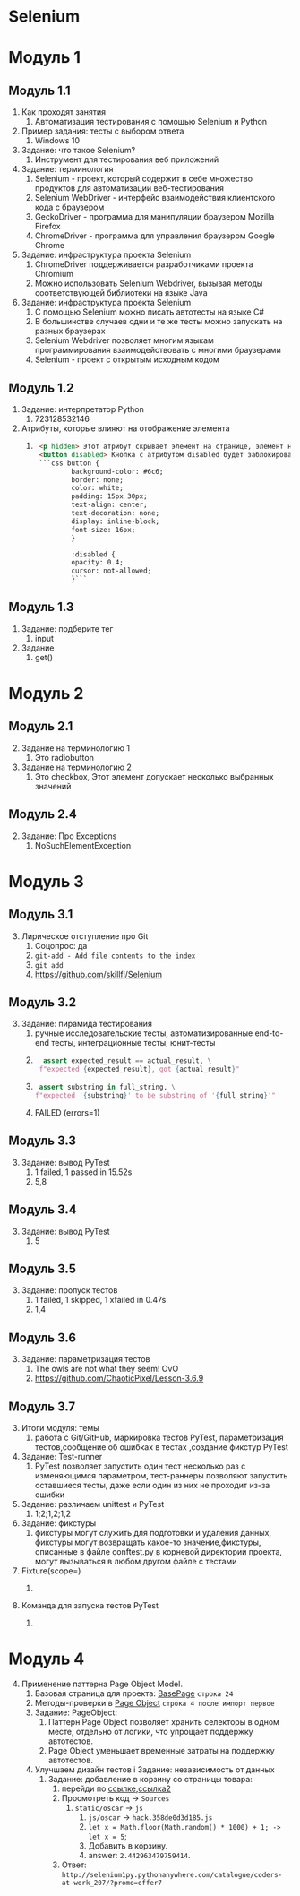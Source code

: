 # Selenium

# Модуль 1
## Модуль 1.1
1. Как проходят занятия
    1. Автоматизация тестирования с помощью Selenium и Python
1. Пример задания: тесты с выбором ответа
    1. Windows 10
1. Задание: что такое Selenium? 
    1. Инструмент для тестирования веб приложений
1. Задание: терминология
    1. Selenium - проект, который содержит в себе множество продуктов для автоматизации веб-тестирования
    2. Selenium WebDriver - интерфейс взаимодействия клиентского кода с браузером
    3. GeckoDriver - программа для манипуляции браузером Mozilla Firefox
    4. ChromeDriver - программа для управления браузером Google Chrome
1. Задание: инфраструктура проекта Selenium
    1. ChromeDriver поддерживается разработчиками проекта Chromium
    2. Можно использовать Selenium Webdriver, вызывая методы соответствующей библиотеки на языке Java
1. Задание: инфраструктура проекта Selenium 
    1. С помощью Selenium можно писать автотесты на языке C#
    2. В большинстве случаев одни и те же тесты можно запускать на разных браузерах
    3. Selenium Webdriver позволяет многим языкам программирования взаимодействовать с многими браузерами
    4. Selenium - проект с открытым исходным кодом
## Модуль 1.2
1. Задание: интерпретатор Python
    1. 723128532146
1. Атрибуты, которые влияют на отображение элемента
    1. ```html <h1 style="color: blue;"> Этот заголовок будет синим </h1>
        <p hidden> Этот атрибут скрывает элемент на странице, элемент не будет показываться </p>
        <button disabled> Кнопка с атрибутом disabled будет заблокирована </button>```
        ```css button {
                background-color: #6c6; 
                border: none;
                color: white;
                padding: 15px 30px;
                text-align: center;
                text-decoration: none;
                display: inline-block;
                font-size: 16px;
                }

                :disabled {
                opacity: 0.4;
                cursor: not-allowed;
                }```
## Модуль 1.3
1. Задание: подберите тег
    1. input
1. Задание
    1. get()
# Модуль 2
## Модуль 2.1
2. Задание на терминологию 1
    1. Это radiobutton
2. Задание на терминологию 2
    1. Это checkbox, Этот элемент допускает несколько выбранных значений

## Модуль 2.4
2. Задание: Про Exceptions
    1. NoSuchElementException


# Модуль 3
## Модуль 3.1
3. Лирическое отступление про Git
    1. Соцопрос: да
    2. ```git-add - Add file contents to the index```
    3. ```git add```
    4. https://github.com/skillfi/Selenium

## Модуль 3.2
3. Задание: пирамида тестирования
    1. ручные исследовательские тесты, автоматизированные end-to-end тесты, интеграционные тесты, юнит-тесты
    2. ```python def test_input_text(expected_result, actual_result):
         assert expected_result == actual_result, \
        f"expected {expected_result}, got {actual_result}" 
    3. ```python def test_substring(full_string, substring):
        assert substring in full_string, \
       f"expected '{substring}' to be substring of '{full_string}'"
    4. FAILED (errors=1) 

## Модуль 3.3
3. Задание: вывод PyTest 
    1. 1 failed, 1 passed in 15.52s
    2. 5,8

## Модуль 3.4
3. Задание: вывод PyTest 
    1. 5

## Модуль 3.5
3. Задание: пропуск тестов
    1. 1 failed, 1 skipped, 1 xfailed in 0.47s
    2. 1,4

## Модуль 3.6
3. Задание: параметризация тестов
    1. The owls are not what they seem! OvO
    2. https://github.com/ChaoticPixel/Lesson-3.6.9

## Модуль 3.7
3. Итоги модуля: темы
    1. работа с Git/GitHub, маркировка тестов PyTest, параметризация тестов,сообщение об ошибках в тестах
    ,создание фикстур PyTest
3. Задание: Test-runner
    1. PyTest позволяет запустить один тест несколько раз с изменяющимся параметром, тест-раннеры позволяют запустить оставшиеся тесты, даже если один из них не проходит из-за ошибки
3. Задание: различаем unittest и PyTest
    1. 1;2;1,2;1,2
3. Задание: фикстуры
    1. фикстуры могут служить для подготовки и удаления данных, фикстуры могут возвращать какое-то значение,фикстуры, описанные в файле conftest.py в корневой директории проекта, могут вызываться в любом другом файле с тестами
3. Fixture(scope=)
    1. ``` function -> class -> module -> session
3. Команда для запуска тестов PyTest
    1. ``` pytest -m "smoke or regression" --browser_name=firefox test_login.py


# Модуль 4
4. Применение паттерна Page Object Model.
    1. Базовая страница для проекта: [BasePage](https://github.com/skillfi/Selenium/blob/main/pages/base_page.py#L24) ```строка 24```
    2. Методы-проверки в [Page Object](https://github.com/skillfi/Selenium/blob/main/pages/base_page.py#L4#2) ```строка 4 после импорт первое```
    3. Задание: PageObject:
        1. Паттерн Page Object позволяет хранить селекторы в одном месте, отдельно от логики, что упрощает поддержку автотестов.
        2. Page Object уменьшает временные затраты на поддержку автотестов.
    4. Улучшаем дизайн тестов i Задание: независимость от данных
        1. Задание: добавление в корзину со страницы товара:
            1. перейди по [ссылке](http://selenium1py.pythonanywhere.com/ru/catalogue/the-shellcoders-handbook_209/?promo=newYear),[ссылка2](http://selenium1py.pythonanywhere.com/catalogue/coders-at-work_207/?promo=newYear2019)
            2. Просмотреть код -> ```Sources```
                1. ```static/oscar``` -> ```js```
                    1. ```js/oscar``` -> ```hack.358de0d3d185.js```
                    2. ```let x = Math.floor(Math.random() * 1000) + 1; -> let x = 5```;
                    3. Добавить в корзину.
                    4. answer: ```2.442963479759414```.
            3. Ответ: ```http://selenium1py.pythonanywhere.com/catalogue/coders-at-work_207/?promo=offer7```